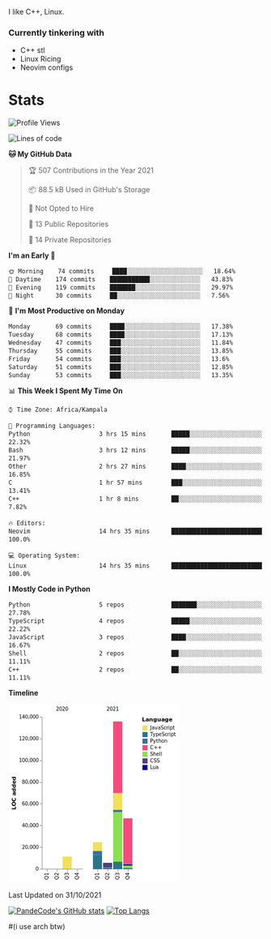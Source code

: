 I like C++, Linux.
### Currently tinkering with
 - C++ stl
 - Linux Ricing
 - Neovim configs

# Stats
<!--START_SECTION:waka-->
![Profile Views](http://img.shields.io/badge/Profile%20Views-8-blue)

![Lines of code](https://img.shields.io/badge/From%20Hello%20World%20I%27ve%20Written-223767%20lines%20of%20code-blue)

**🐱 My GitHub Data** 

> 🏆 507 Contributions in the Year 2021
 > 
> 📦 88.5 kB Used in GitHub's Storage 
 > 
> 🚫 Not Opted to Hire
 > 
> 📜 13 Public Repositories 
 > 
> 🔑 14 Private Repositories  
 > 
**I'm an Early 🐤** 

```text
🌞 Morning    74 commits     ████░░░░░░░░░░░░░░░░░░░░░   18.64% 
🌆 Daytime    174 commits    ███████████░░░░░░░░░░░░░░   43.83% 
🌃 Evening    119 commits    ███████░░░░░░░░░░░░░░░░░░   29.97% 
🌙 Night      30 commits     ██░░░░░░░░░░░░░░░░░░░░░░░   7.56%

```
📅 **I'm Most Productive on Monday** 

```text
Monday       69 commits     ████░░░░░░░░░░░░░░░░░░░░░   17.38% 
Tuesday      68 commits     ████░░░░░░░░░░░░░░░░░░░░░   17.13% 
Wednesday    47 commits     ███░░░░░░░░░░░░░░░░░░░░░░   11.84% 
Thursday     55 commits     ███░░░░░░░░░░░░░░░░░░░░░░   13.85% 
Friday       54 commits     ███░░░░░░░░░░░░░░░░░░░░░░   13.6% 
Saturday     51 commits     ███░░░░░░░░░░░░░░░░░░░░░░   12.85% 
Sunday       53 commits     ███░░░░░░░░░░░░░░░░░░░░░░   13.35%

```


📊 **This Week I Spent My Time On** 

```text
⌚︎ Time Zone: Africa/Kampala

💬 Programming Languages: 
Python                   3 hrs 15 mins       █████░░░░░░░░░░░░░░░░░░░░   22.32% 
Bash                     3 hrs 12 mins       █████░░░░░░░░░░░░░░░░░░░░   21.97% 
Other                    2 hrs 27 mins       ████░░░░░░░░░░░░░░░░░░░░░   16.85% 
C                        1 hr 57 mins        ███░░░░░░░░░░░░░░░░░░░░░░   13.41% 
C++                      1 hr 8 mins         ██░░░░░░░░░░░░░░░░░░░░░░░   7.82%

🔥 Editors: 
Neovim                   14 hrs 35 mins      █████████████████████████   100.0%

💻 Operating System: 
Linux                    14 hrs 35 mins      █████████████████████████   100.0%

```

**I Mostly Code in Python** 

```text
Python                   5 repos             ███████░░░░░░░░░░░░░░░░░░   27.78% 
TypeScript               4 repos             █████░░░░░░░░░░░░░░░░░░░░   22.22% 
JavaScript               3 repos             ████░░░░░░░░░░░░░░░░░░░░░   16.67% 
Shell                    2 repos             ██░░░░░░░░░░░░░░░░░░░░░░░   11.11% 
C++                      2 repos             ██░░░░░░░░░░░░░░░░░░░░░░░   11.11%

```


**Timeline**

![Chart not found](https://raw.githubusercontent.com/PandeCode/PandeCode/main/charts/bar_graph.png) 


 Last Updated on 31/10/2021
<!--END_SECTION:waka-->
[![PandeCode's GitHub stats](https://github-readme-stats.vercel.app/api?username=PandeCode&theme=dracula&hide_border=true&show_icons=true)](https://github.com/anuraghazra/github-readme-stats)
[![Top Langs](https://github-readme-stats.vercel.app/api/top-langs/?username=PandeCode&layout=compact&theme=dracula&hide_border=true)](https://github.com/anuraghazra/github-readme-stats)


#(i use arch btw)
